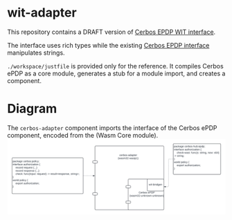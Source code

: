 # wit-adapter

This repository contains a DRAFT version of [Cerbos EPDP WIT interface](wit/policy.wit).

The interface uses rich types while the existing [Cerbos EPDP interface](./workspace/wit/host.wit) manipulates strings.

`./workspace/justfile` is provided only for the reference. It compiles Cerbos ePDP as a core module, generates a stub for a module import, and creates a component.

# Diagram
The `cerbos-adapter` component imports the interface of the Cerbos ePDP component, encoded from the (Wasm Core module).
![Components](Components.png)
